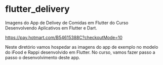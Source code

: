 # flutter_delivery

Imagens do App de Delivey de Comidas em Flutter do Curso Desenvolvendo Aplicativos em Flutter e Dart.

https://pay.hotmart.com/B54615388C?checkoutMode=10

Neste diretório vamos hospedar as imagens do app de exemplo no modelo do iFood e Rappi desenvolvido em Flutter.
No curso, vamos fazer passo a passo o desenvolvimento deste app.


